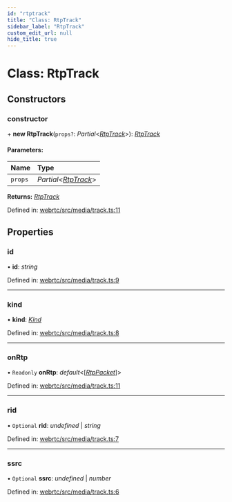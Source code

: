 ```yaml
---
id: "rtptrack"
title: "Class: RtpTrack"
sidebar_label: "RtpTrack"
custom_edit_url: null
hide_title: true
---
```


# Class: RtpTrack

## Constructors

### constructor

\+ **new RtpTrack**(`props?`: *Partial*<[*RtpTrack*](rtptrack.md)\>): [*RtpTrack*](rtptrack.md)

#### Parameters:

Name | Type |
:------ | :------ |
`props` | *Partial*<[*RtpTrack*](rtptrack.md)\> |

**Returns:** [*RtpTrack*](rtptrack.md)

Defined in: [webrtc/src/media/track.ts:11](https://github.com/shinyoshiaki/werift-webrtc/blob/9b1b713/packages/webrtc/src/media/track.ts#L11)

## Properties

### id

• **id**: *string*

Defined in: [webrtc/src/media/track.ts:9](https://github.com/shinyoshiaki/werift-webrtc/blob/9b1b713/packages/webrtc/src/media/track.ts#L9)

___

### kind

• **kind**: [*Kind*](../modules.md#kind)

Defined in: [webrtc/src/media/track.ts:8](https://github.com/shinyoshiaki/werift-webrtc/blob/9b1b713/packages/webrtc/src/media/track.ts#L8)

___

### onRtp

• `Readonly` **onRtp**: *default*<[[*RtpPacket*](rtppacket.md)]\>

Defined in: [webrtc/src/media/track.ts:11](https://github.com/shinyoshiaki/werift-webrtc/blob/9b1b713/packages/webrtc/src/media/track.ts#L11)

___

### rid

• `Optional` **rid**: *undefined* \| *string*

Defined in: [webrtc/src/media/track.ts:7](https://github.com/shinyoshiaki/werift-webrtc/blob/9b1b713/packages/webrtc/src/media/track.ts#L7)

___

### ssrc

• `Optional` **ssrc**: *undefined* \| *number*

Defined in: [webrtc/src/media/track.ts:6](https://github.com/shinyoshiaki/werift-webrtc/blob/9b1b713/packages/webrtc/src/media/track.ts#L6)
